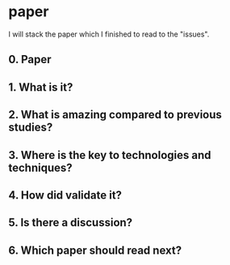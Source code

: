 # paper
I will stack the paper which I finished to read to the "issues".
## 0. Paper
## 1. What is it?
## 2. What is amazing compared to previous studies?
## 3. Where is the key to technologies and techniques?
## 4. How did validate it?
## 5. Is there a discussion?
## 6. Which paper should read next?
